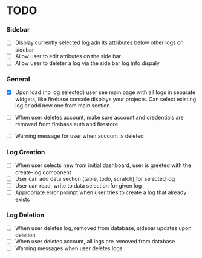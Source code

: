 # TODO

### Sidebar
- [ ] Display currently selected log adn its attributes below other logs on sidebar
- [ ] Allow user to edit atributes on the side bar
- [ ] Allow user to deleter a log via the side bar log info dispaly

### General
- [x] Upon load (no log selected) user see main page with all logs in separate widgets, like firebase console displays your projects. Can select existing log or add new one from main section.
- [ ] When user deletes account, make sure account and credentials are removed from firebase auth and firestore
- [ ] Warning message for user when account is deleted


### Log Creation
- [ ] When user selects new from initial dashboard, user is greeted with the create-log component
- [ ] User can add data section (table, todo, scratch) for selected log
- [ ] User can read, write to data selection for given log
- [ ] Appropriate error prompt when user tries to create a log that already exists

### Log Deletion 
- [ ] When user deletes log, removed from database, sidebar updates upon deletion
- [ ] When user deletes account, all logs are removed from database
- [ ] Warning messages when user deletes logs 